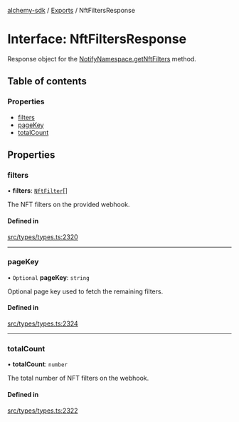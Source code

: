 [alchemy-sdk](../README.md) / [Exports](../modules.md) / NftFiltersResponse

# Interface: NftFiltersResponse

Response object for the [NotifyNamespace.getNftFilters](../classes/NotifyNamespace.md#getnftfilters) method.

## Table of contents

### Properties

- [filters](NftFiltersResponse.md#filters)
- [pageKey](NftFiltersResponse.md#pagekey)
- [totalCount](NftFiltersResponse.md#totalcount)

## Properties

### filters

• **filters**: [`NftFilter`](NftFilter.md)[]

The NFT filters on the provided webhook.

#### Defined in

[src/types/types.ts:2320](https://github.com/alchemyplatform/alchemy-sdk-js/blob/4a7f568/src/types/types.ts#L2320)

___

### pageKey

• `Optional` **pageKey**: `string`

Optional page key used to fetch the remaining filters.

#### Defined in

[src/types/types.ts:2324](https://github.com/alchemyplatform/alchemy-sdk-js/blob/4a7f568/src/types/types.ts#L2324)

___

### totalCount

• **totalCount**: `number`

The total number of NFT filters on the webhook.

#### Defined in

[src/types/types.ts:2322](https://github.com/alchemyplatform/alchemy-sdk-js/blob/4a7f568/src/types/types.ts#L2322)
